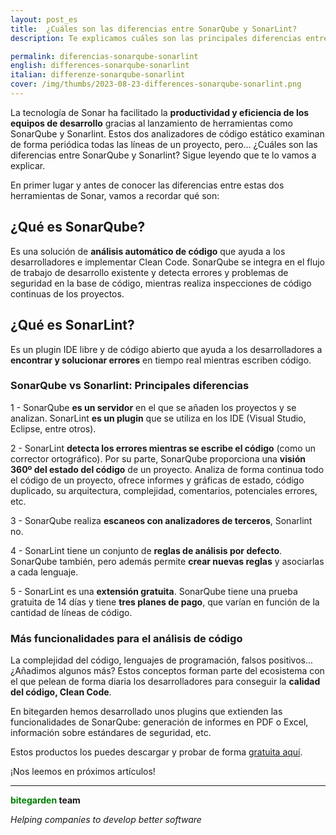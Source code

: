 ```yaml
---
layout: post_es
title:  ¿Cuáles son las diferencias entre SonarQube y SonarLint?
description: Te explicamos cuáles son las principales diferencias entre SonarQube y SonarLint, las soluciones de análisis de código de Sonar.

permalink: diferencias-sonarqube-sonarlint
english: differences-sonarqube-sonarlint
italian: differenze-sonarqube-sonarlint
cover: /img/thumbs/2023-08-23-differences-sonarqube-sonarlint.png
---
```


La tecnología de Sonar ha facilitado la **productividad y eficiencia de los equipos de desarrollo** gracias al lanzamiento de herramientas como SonarQube y Sonarlint. Estos dos analizadores de código estático examinan de forma periódica todas las líneas de un proyecto, pero… ¿Cuáles son las diferencias entre SonarQube y Sonarlint? Sigue leyendo que te lo vamos a explicar.

En primer lugar y antes de conocer las diferencias entre estas dos herramientas de Sonar, vamos a recordar qué son:  

<h2>¿Qué es SonarQube?</h2>

Es una solución de **análisis automático de código** que ayuda a los desarrolladores e implementar Clean Code. SonarQube se integra en el flujo de trabajo de desarrollo existente y detecta errores y problemas de seguridad en la base de código, mientras realiza inspecciones de código continuas de los proyectos.

<h2>¿Qué es SonarLint?</h2>

Es un plugin IDE libre y de código abierto que ayuda a los desarrolladores a **encontrar y solucionar errores** en tiempo real mientras escriben código.

<h3>SonarQube vs Sonarlint: Principales diferencias</h3>

1 - SonarQube **es un servidor** en el que se añaden los proyectos y se analizan. SonarLint **es un plugin** que se utiliza en los IDE (Visual Studio, Eclipse, entre otros).

2 - SonarLint **detecta los errores mientras se escribe el código** (como un corrector ortográfico). Por su parte, SonarQube proporciona una **visión 360º del estado del código** de un proyecto. Analiza de forma continua todo el código de un proyecto, ofrece informes y gráficas de estado, código duplicado, su arquitectura, complejidad, comentarios, potenciales errores, etc.

3 - SonarQube realiza **escaneos con analizadores de terceros**, Sonarlint no.

4 - SonarLint tiene un conjunto de **reglas de análisis por defecto**. SonarQube también, pero además permite **crear nuevas reglas** y asociarlas a cada lenguaje.

5 - SonarLint es una **extensión gratuita**. SonarQube tiene una prueba gratuita de 14 días y tiene **tres planes de pago**, que varían en función de la cantidad de líneas de código. 

<h3>Más funcionalidades para el análisis de código </h3>

La complejidad del código, lenguajes de programación, falsos positivos...¿Añadimos algunos más? Estos conceptos forman parte del ecosistema con el que pelean de forma diaria los desarrolladores para conseguir la **calidad del código, Clean Code**. 

En bitegarden hemos desarrollado unos plugins que extienden las funcionalidades de SonarQube: generación de informes en PDF o Excel, información sobre estándares de seguridad, etc. 

Estos productos los puedes descargar y probar de forma [gratuita aquí](https://www.bitegarden.com/es/products/).

¡Nos leemos en próximos artículos!

---
**<span style="color: green">bitegarden</span> team**

_Helping companies to develop better software_
